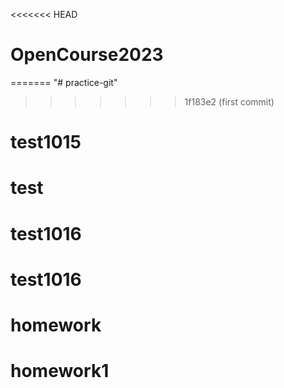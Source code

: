 <<<<<<< HEAD
# OpenCourse2023
=======
"# practice-git" 
>>>>>>> 1f183e2 (first commit)
# test1015
# test
# test1016
# test1016
# homework
# homework1

